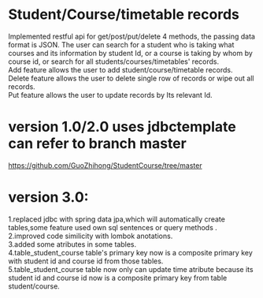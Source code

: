# Student/Course/timetable records
Implemented restful api for get/post/put/delete 4 methods, the passing data format is JSON. 
The user can search for a student who is taking what courses and its information by student Id, or a course is taking by whom by course id, or search for all students/courses/timetables' records.         
Add feature allows the user to add student/course/timetable records.  
Delete feature allows the user to delete single row of records or wipe out all records.     
Put feature allows the user to update records by Its relevant Id. 

# version 1.0/2.0 uses jdbctemplate can refer to branch master
https://github.com/GuoZhihong/StudentCourse/tree/master  

# version 3.0:  
1.replaced jdbc with spring data jpa,which will automatically create tables,some feature used own sql sentences or query methods .    
2.improved code similicity with lombok anotations.     
3.added some atributes in some tables.      
4.table_student_course table's primary key now is a composite primary key with student id and course id from those tables.     
5.table_student_course table now only can update time atribute because its student id and course id now is a composite primary key from table student/course.




